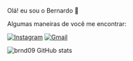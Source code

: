 Olá! eu sou o Bernardo 👋

Algumas maneiras de você me encontrar:

[![Instagram](https://img.shields.io/badge/Instagram-E4405F?style=for-the-badge&logo=instagram&logoColor=white)](https://www.instagram.com/__brnd__/?hl=pt-br)
[![Gmail](https://img.shields.io/badge/Gmail-D14836?style=for-the-badge&logo=gmail&logoColor=white)](https://mail.google.com/mail/u/0/?tab=rm&ogbl#inbox?compose=CllgCJqTfVRtJCnSfHJBhVkCFddlhqsZljJzdqmfBCQxgMhmBCmjxSqGtDwmSjGtwfzzrlrqll)

![brnd09 GitHub stats](https://github-readme-stats.vercel.app/api?username=brnd09&show_icons=true&theme=dracula)
